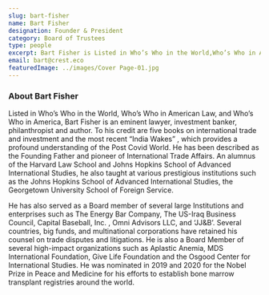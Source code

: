 ```yaml
---
slug: bart-fisher
name: Bart Fisher
designation: Founder & President
category: Board of Trustees
type: people
excerpt: Bart Fisher is Listed in Who’s Who in the World,Who’s Who in American Law, and Who’s Who in America, Bart Fisher is an eminent lawyer, investment banker,philanthropist and author
email: bart@crest.eco
featuredImage: ../images/Cover Page-01.jpg
---
```


### About Bart Fisher

Listed in Who’s Who in the World, Who’s Who in American Law, and Who’s Who in America, Bart Fisher is an
eminent lawyer, investment banker, philanthropist and author. To his credit are five books on international trade
and investment and the most recent “India Wakes” , which provides a profound understanding of the Post Covid
World. He has been described as the Founding Father and pioneer of International Trade Affairs. An alumnus of
the Harvard Law School and Johns Hopkins School of Advanced International Studies, he also taught at various
prestigious institutions such as the Johns Hopkins School of Advanced International Studies, the Georgetown
University School of Foreign Service.

He has also served as a Board member of several large Institutions and enterprises such as The Energy Bar
Company, The US-Iraq Business Council, Capital Baseball, Inc. , Omni Advisors LLC, and ‘JJ&B’. Several countries,
big funds, and multinational corporations have retained his counsel on trade disputes and litigations. He is also a
Board Member of several high-impact organizations such as Aplastic Anemia, MDS International Foundation, Give
Life Foundation and the Osgood Center for International Studies. He was nominated in 2019 and 2020 for the
Nobel Prize in Peace and Medicine for his efforts to establish bone marrow transplant registries around the world.
